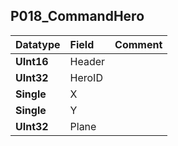 ## P018\_CommandHero ##
| **Datatype** | **Field** | **Comment** |
|:-------------|:----------|:------------|
| **UInt16**   | Header    |             |
| **UInt32**   | HeroID    |             |
| **Single**   | X         |             |
| **Single**   | Y         |             |
| **UInt32**   | Plane     |             |